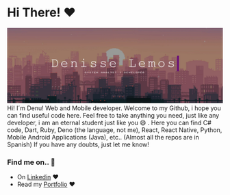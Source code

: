 # Hi There! ❤️

![header](header.jpg)
Hi! I´m Denu! Web and Mobile developer. Welcome to my Github, i hope you can find useful code here. Feel free to take anything you need, just like any developer, i am an eternal student just like you 😄 .
Here you can find C# code, Dart, Ruby, Deno (the language, not me), React, React Native, Python, Mobile Android Applications (Java), etc..
(Almost all the repos are in Spanish)
If you have any doubts, just let me know!

### Find me on.. 👀️

* On [Linkedin](https://www.linkedin.com/in/denulemos/) ❤️
* Read my [Portfolio](https://denulemos.github.io/portfolio/) ❤️


